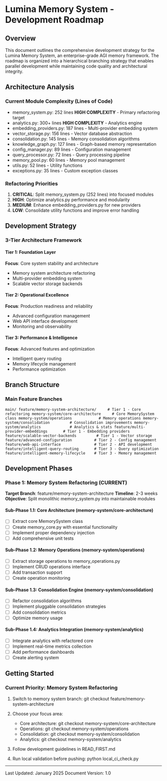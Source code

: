 ﻿# Lumina Memory System - Development Roadmap

## Overview
This document outlines the comprehensive development strategy for the Lumina Memory System, an enterprise-grade AGI memory framework. The roadmap is organized into a hierarchical branching strategy that enables parallel development while maintaining code quality and architectural integrity.

## Architecture Analysis

### Current Module Complexity (Lines of Code)
- memory_system.py: 252 lines  **HIGH COMPLEXITY** - Primary refactoring target
- analytics.py: 300+ lines  **HIGH COMPLEXITY** - Analytics engine
- embedding_providers.py: 187 lines - Multi-provider embedding system
- vector_storage.py: 156 lines - Vector database abstraction
- consolidation.py: 145 lines - Memory consolidation algorithms
- knowledge_graph.py: 127 lines - Graph-based memory representation
- config_manager.py: 89 lines - Configuration management
- query_processor.py: 72 lines - Query processing pipeline
- memory_pool.py: 60 lines - Memory pool management
- utils.py: 52 lines - Utility functions
- exceptions.py: 35 lines - Custom exception classes

### Refactoring Priorities
1. **CRITICAL**: Split memory_system.py (252 lines) into focused modules
2. **HIGH**: Optimize analytics.py performance and modularity
3. **MEDIUM**: Enhance embedding_providers.py for new providers
4. **LOW**: Consolidate utility functions and improve error handling

## Development Strategy

### 3-Tier Architecture Framework

#### Tier 1: Foundation Layer
**Focus**: Core system stability and architecture
- Memory system architecture refactoring
- Multi-provider embedding system
- Scalable vector storage backends

#### Tier 2: Operational Excellence
**Focus**: Production readiness and reliability
- Advanced configuration management
- Web API interface development
- Monitoring and observability

#### Tier 3: Performance & Intelligence
**Focus**: Advanced features and optimization
- Intelligent query routing
- Memory lifecycle management
- Performance optimization

## Branch Structure

### Main Feature Branches
`
main/
 feature/memory-system-architecture/     # Tier 1 - Core refactoring
    memory-system/core-architecture     # Core MemorySystem class
    memory-system/operations            # Memory operations
    memory-system/consolidation         # Consolidation improvements
    memory-system/analytics             # Analytics & stats
 feature/multi-provider-embeddings       # Tier 1 - Embedding providers
 feature/scalable-vector-backends         # Tier 1 - Vector storage
 feature/advanced-configuration          # Tier 2 - Config management
 feature/web-api-interface               # Tier 2 - API development
 feature/intelligent-query-routing       # Tier 3 - Query optimization
 feature/intelligent-memory-lifecycle    # Tier 3 - Memory management
`

## Development Phases

### Phase 1: Memory System Refactoring (CURRENT)
**Target Branch**: feature/memory-system-architecture
**Timeline**: 2-3 weeks
**Objective**: Split monolithic memory_system.py into maintainable modules

#### Sub-Phase 1.1: Core Architecture (memory-system/core-architecture)
- [ ] Extract core MemorySystem class
- [ ] Create memory_core.py with essential functionality
- [ ] Implement proper dependency injection
- [ ] Add comprehensive unit tests

#### Sub-Phase 1.2: Memory Operations (memory-system/operations)
- [ ] Extract storage operations to memory_operations.py
- [ ] Implement CRUD operations interface
- [ ] Add transaction support
- [ ] Create operation monitoring

#### Sub-Phase 1.3: Consolidation Engine (memory-system/consolidation)
- [ ] Refactor consolidation algorithms
- [ ] Implement pluggable consolidation strategies
- [ ] Add consolidation metrics
- [ ] Optimize memory usage

#### Sub-Phase 1.4: Analytics Integration (memory-system/analytics)
- [ ] Integrate analytics with refactored core
- [ ] Implement real-time metrics collection
- [ ] Add performance dashboards
- [ ] Create alerting system

## Getting Started

### Current Priority: Memory System Refactoring
1. Switch to memory system branch:
   git checkout feature/memory-system-architecture

2. Choose your focus area:
   - Core architecture: git checkout memory-system/core-architecture
   - Operations: git checkout memory-system/operations
   - Consolidation: git checkout memory-system/consolidation
   - Analytics: git checkout memory-system/analytics

3. Follow development guidelines in READ_FIRST.md

4. Run local validation before pushing:
   python local_ci_check.py

---
Last Updated: January 2025
Document Version: 1.0
